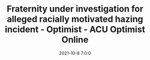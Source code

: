 ---
"title": "Fraternity under investigation for alleged racially motivated hazing incident - Optimist - ACU Optimist Online"
"date": "2021-10-8 7:0:0"
"feed_name": "GOOGLENEWSCONSTRUCTION"
"feed_website": "https://news.google.com/search?q=construction%2Bincident&hl=en-US&gl=US&ceid=US:en"
"feed_rss": "https://news.google.com/rss/search?q=construction%2Bincident&hl=en-US&gl=US&ceid=US:en"
"link": "https://acuoptimist.com/2021/10/fraternity-under-investigation-for-racially-motivated-hazing-incident/"
"source": "{'href': 'https://acuoptimist.com', 'title': 'ACU Optimist Online'}"
"file": "_posts/2021-1-1-cf1a5e2b9f163a6f78ad2a601802a0683450f566.md"
"accident": "1"
"drilling": "0"
"dead": "0"
"injured": "0"
"arrested": "0"
"place": "unknown place"
"where": "unknown site"
"causes": "unknown"
"place_uri": "unknown place"
---